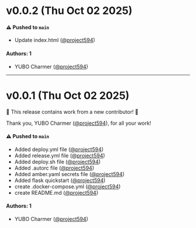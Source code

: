 # v0.0.2 (Thu Oct 02 2025)

#### ⚠️ Pushed to `main`

- Update index.html ([@project594](https://github.com/project594))

#### Authors: 1

- YUBO Charmer ([@project594](https://github.com/project594))

---

# v0.0.1 (Thu Oct 02 2025)

:tada: This release contains work from a new contributor! :tada:

Thank you, YUBO Charmer ([@project594](https://github.com/project594)), for all your work!

#### ⚠️ Pushed to `main`

- Added deploy.yml file ([@project594](https://github.com/project594))
- Added release.yml file ([@project594](https://github.com/project594))
- Added deploy.sh file ([@project594](https://github.com/project594))
- Added .autorc file ([@project594](https://github.com/project594))
- Added amber.yaml secrets file ([@project594](https://github.com/project594))
- Added flask quickstart ([@project594](https://github.com/project594))
- create .docker-compose.yml ([@project594](https://github.com/project594))
- create README.md ([@project594](https://github.com/project594))

#### Authors: 1

- YUBO Charmer ([@project594](https://github.com/project594))
